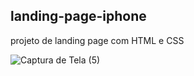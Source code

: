 landing-page-iphone
--------------------------------------------------------------------------------------------------------
projeto de landing page com HTML e CSS


![Captura de Tela (5)](https://user-images.githubusercontent.com/109119006/210669836-e460063f-3cf9-4868-8500-c0cb7cde52c6.png)
